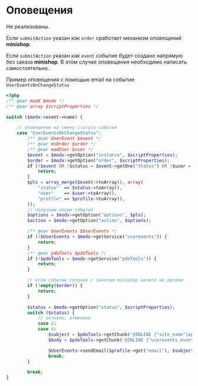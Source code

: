 # Оповещения

Не реализованы.

Если `submitAction` указан как `order` сработает механизм оповещений **minishop**.

Если `submitAction` указан как `event` событие будет создано напрямую без заказа **minishop**.
В этом случае оповещения необходимо написать самостоятельно.

Пример оповещения с помощью email на событие `UserEventsOnChangeStatus`

```php
<?php
/** @var modX $modx */
/** @var array $scriptProperties */

switch ($modx->event->name) {

    // оповещение на смену статуса события
    case "UserEventsOnChangeStatus":
        /** @var UserEvent $event */
        /** @var msOrder $order */
        /** @var modUser $user */
        $event = $modx->getOption("instance", $scriptProperties);
        $order = $modx->getOption("order", $scriptProperties);
        if (!$event OR !$status = $event->getOne("Status") OR !$user = $event->getOne("User") OR !$profile = $event->getOne("UserProfile")) {
            return;
        }
        $pls = array_merge($event->toArray(), array(
            "status"  => $status->toArray(),
            "user"    => $user->toArray(),
            "profile" => $profile->toArray(),
        ));
        // получаем опции события
        $options = $modx->getOption("options", $pls);
        $action = $modx->getOption("action", $options);

        /** @var UserEvents $UserEvents */
        if (!$UserEvents = $modx->getService("userevents")) {
            return;
        }
        /** @var pdoTools $pdoTools */
        if (!$pdoTools = $modx->getService("pdoTools")) {
            return;
        }

        // если событие создано с заказом minishop ничего не делаем
        if (!empty($order)) {
            return;
        }

        $status = $modx->getOption("status", $scriptProperties);
        switch ($status) {
            // активно, отменено
            case 2:
            case 4:
                $subject = $pdoTools->getChunk('@INLINE {"site_name"|option} {do 1}', $pls);
                $body = $pdoTools->getChunk('@INLINE {"userevents_event"|lexicon} - {$status.name}', $pls);

                $UserEvents->sendEmail($profile->get("email"), $subject, $body, true);
                break;
        }

        break;
}
```

[4]: /components/46_UserEvents/01_Интерфейс/04_События.md
[8]: /components/46_UserEvents/01_Интерфейс/08_Статусы.md
[9]: /components/46_UserEvents/01_Интерфейс/09_Оповещения.md
